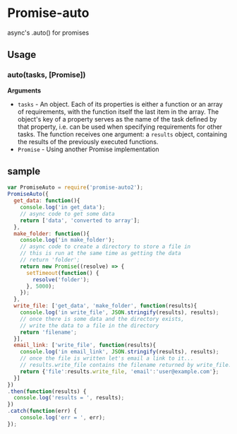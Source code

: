# Promise-auto

async's .auto() for promises

## Usage

### auto(tasks, [Promise])

__Arguments__

* `tasks` - An object. Each of its properties is either a function or an array of
  requirements, with the function itself the last item in the array. The object's key
  of a property serves as the name of the task defined by that property,
  i.e. can be used when specifying requirements for other tasks.
  The function receives one argument: a `results` object, containing the results of
  the previously executed functions.
* `Promise` - Using another Promise implementation

## sample
```js
var PromiseAuto = require('promise-auto2');
PromiseAuto({
  get_data: function(){
    console.log('in get_data');
    // async code to get some data
    return ['data', 'converted to array'];
  },
  make_folder: function(){
    console.log('in make_folder');
    // async code to create a directory to store a file in
    // this is run at the same time as getting the data
    // return 'folder';
    return new Promise((resolve) => {
      setTimeout(function() {
        resolve('folder');
      }, 5000);
    });
  },
  write_file: ['get_data', 'make_folder', function(results){
    console.log('in write_file', JSON.stringify(results), results);
    // once there is some data and the directory exists,
    // write the data to a file in the directory
    return 'filename';
  }],
  email_link: ['write_file', function(results){
    console.log('in email_link', JSON.stringify(results), results);
    // once the file is written let's email a link to it...
    // results.write_file contains the filename returned by write_file.
    return {'file':results.write_file, 'email':'user@example.com'};
  }]
})
.then(function(results) {
  console.log('results = ', results);
})
.catch(function(err) {
    console.log('err = ', err);
});
```

